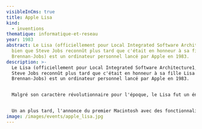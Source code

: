 ```yaml
---
visibleInCms: true
title: Apple Lisa
kind:
  - inventions
thematique: informatique-et-reseau
year: 1983
abstract: Le Lisa (officiellement pour Local Integrated Software Architecture1,
  bien que Steve Jobs reconnût plus tard que c'était en honneur à sa fille Lisa
  Brennan-Jobs) est un ordinateur personnel lancé par Apple en 1983.
description: >-
  Le Lisa (officiellement pour Local Integrated Software Architecture1, bien que
  Steve Jobs reconnût plus tard que c'était en honneur à sa fille Lisa
  Brennan-Jobs) est un ordinateur personnel lancé par Apple en 1983.


  Malgré son caractère révolutionnaire pour l'époque, le Lisa fut un énorme échec commercial pour Apple, en raison essentiellement de son prix très élevé.


  Un an plus tard, l'annonce du premier Macintosh avec des fonctionnalités plus faibles (pas de multitâche) mais pour un quart du prix, ajoute au Lisa la fonction de machine de développement logiciel pour le Macintosh (ceci en particulier grâce à sa capacité en RAM de 1 Mo et son disque dur que n'avait pas le Macintosh).
image: /images/events/apple_lisa.jpg
---
```

